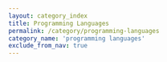 ```yaml
---
layout: category_index
title: Programming Languages
permalink: /category/programming-languages
category_name: 'programming languages'
exclude_from_nav: true
---
```


